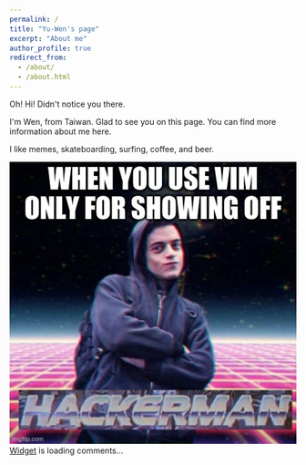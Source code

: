```yaml
---
permalink: /
title: "Yu-Wen's page"
excerpt: "About me"
author_profile: true
redirect_from: 
  - /about/
  - /about.html
---
```


<div data-aos="fade-left">

Oh! Hi! Didn't notice you there.

I'm Wen, from Taiwan. Glad to see you on this page. You can find more information about me here.

I like memes, skateboarding, surfing, coffee, and beer.
</div>

<img src='../images/hackerme.jpg'>

<!-- begin wwww.htmlcommentbox.com -->
 <div id="HCB_comment_box"><a href="http://www.htmlcommentbox.com">Widget</a> is loading comments...</div>
 <link rel="stylesheet" type="text/css" href="https://www.htmlcommentbox.com/static/skins/bootstrap/twitter-bootstrap.css?v=0" />
 <script type="text/javascript" id="hcb"> /*<!--*/ if(!window.hcb_user){hcb_user={};} (function(){var s=document.createElement("script"), l=hcb_user.PAGE || (""+window.location).replace(/'/g,"%27"), h="https://www.htmlcommentbox.com";s.setAttribute("type","text/javascript");s.setAttribute("src", h+"/jread?page="+encodeURIComponent(l).replace("+","%2B")+"&mod=%241%24wq1rdBcg%24j7RXfxh79RhXsTljhXm7J%2F"+"&opts=16862&num=10&ts=1596068155558");if (typeof s!="undefined") document.getElementsByTagName("head")[0].appendChild(s);})(); /*-->*/ </script>
<!-- end www.htmlcommentbox.com -->
